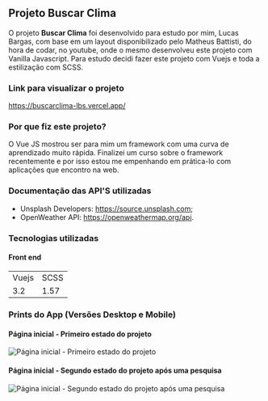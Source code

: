 ## Projeto Buscar Clima
O projeto **Buscar Clima** foi desenvolvido para estudo por mim, Lucas Bargas, com base em um layout disponibilizado pelo Matheus Battisti, do hora de codar, no youtube, onde o mesmo desenvolveu este projeto com Vanilla Javascript. Para estudo decidi fazer este projeto com Vuejs e toda a estilização com SCSS.

### Link para visualizar o projeto
<https://buscarclima-lbs.vercel.app/>

### Por que fiz este projeto?
O Vue JS mostrou ser para mim um framework com uma curva de aprendizado muito rápida. Finalizei um curso sobre o framework recentemente e por isso estou me empenhando em prática-lo com aplicações que encontro na web.

### Documentação das API'S utilizadas
* Unsplash Developers: <https://source.unsplash.com>;
* OpenWeather API: <https://openweathermap.org/api>.

### Tecnologias utilizadas
#### Front end
<table>
  <tr>
    <td>Vuejs</td>
    <td>SCSS</td>
  </tr>
  <tr>
    <td>3.2</td>
    <td>1.57</td>
  <tr>
</table>

### Prints do App (Versões Desktop e Mobile)

#### Página inicial - Primeiro estado do projeto
<img alt="Página inicial - Primeiro estado do projeto" src="https://user-images.githubusercontent.com/76006347/212769317-61abfdc7-1772-40d0-acf4-f5ba38dc07f0.png">

#### Página inicial - Segundo estado do projeto após uma pesquisa
<img alt="Página inicial - Segundo estado do projeto após uma pesquisa" src="https://user-images.githubusercontent.com/76006347/212769245-af560611-cbfe-41f4-8271-8e31192752f0.png">

